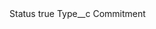 <?xml version="1.0" encoding="UTF-8"?>
<CustomMetadata xmlns="http://soap.sforce.com/2006/04/metadata" xmlns:xsi="http://www.w3.org/2001/XMLSchema-instance" xmlns:xsd="http://www.w3.org/2001/XMLSchema">
    <label>Status</label>
    <protected>true</protected>
    <values>
        <field>Type__c</field>
        <value xsi:type="xsd:string">Commitment</value>
    </values>
</CustomMetadata>